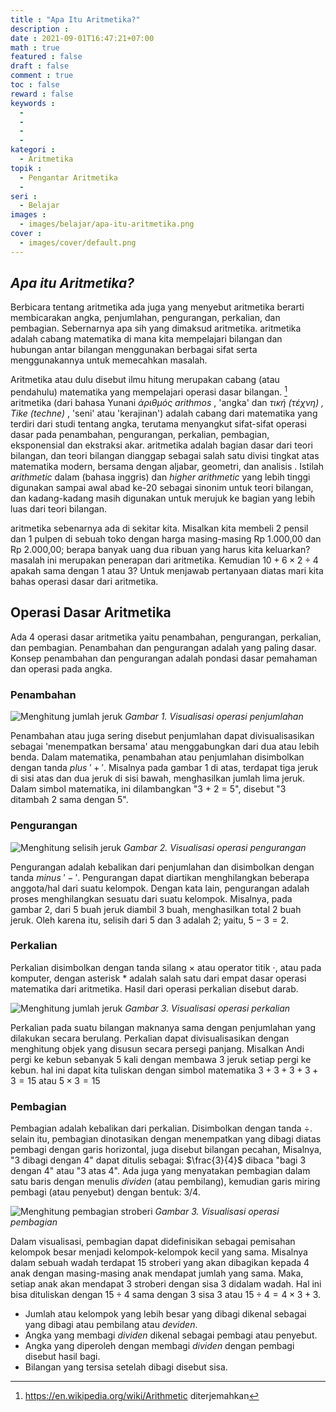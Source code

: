 ```yaml
---
title : "Apa Itu Aritmetika?"
description : 
date : 2021-09-01T16:47:21+07:00
math : true
featured : false
draft : false
comment : true
toc : false
reward : false
keywords : 
  - 
  - 
  - 
  - 
kategori : 
  - Aritmetika
topik :
  - Pengantar Aritmetika
  -
seri : 
  - Belajar
images : 
  - images/belajar/apa-itu-aritmetika.png
cover : 
  - images/cover/default.png
---
```

## *Apa itu Aritmetika?*
Berbicara tentang aritmetika ada juga yang menyebut aritmetika berarti membicarakan angka, penjumlahan, pengurangan, perkalian, dan pembagian. Sebernarnya apa sih yang dimaksud aritmetika. aritmetika adalah cabang matematika di mana kita mempelajari bilangan dan hubungan antar bilangan menggunakan berbagai sifat serta menggunakannya untuk memecahkan masalah.

Aritmetika atau dulu disebut ilmu hitung merupakan cabang (atau pendahulu) matematika yang mempelajari operasi dasar bilangan. [^1] aritmetika (dari bahasa Yunani *ἀριθμός arithmos* , 'angka' dan *τική (τέχνη) , Tike (techne)* , 'seni' atau 'kerajinan') adalah cabang dari matematika yang terdiri dari studi tentang angka, terutama menyangkut sifat-sifat operasi dasar pada penambahan, pengurangan, perkalian, pembagian, eksponensial dan ekstraksi akar. aritmetika adalah bagian dasar dari teori bilangan, dan teori bilangan dianggap sebagai salah satu divisi tingkat atas matematika modern, bersama dengan aljabar, geometri, dan analisis . Istilah *arithmetic* dalam (bahasa inggris) dan *higher arithmetic* yang lebih tinggi digunakan sampai awal abad ke-20 sebagai sinonim untuk teori bilangan, dan kadang-kadang masih digunakan untuk merujuk ke bagian yang lebih luas dari teori bilangan.

[^1]: https://en.wikipedia.org/wiki/Arithmetic diterjemahkan

aritmetika sebenarnya ada di sekitar kita. Misalkan kita membeli 2 pensil dan 1 pulpen di sebuah toko dengan harga masing-masing Rp 1.000,00 dan Rp 2.000,00; berapa banyak uang dua ribuan yang harus kita keluarkan? masalah ini merupakan penerapan dari aritmetika. Kemudian $10+6 \times 2 \div 4$ apakah sama dengan $1$ atau $3$? Untuk menjawab pertanyaan diatas mari kita bahas operasi dasar dari aritmetika.

## Operasi Dasar Aritmetika
Ada 4 operasi dasar aritmetika yaitu penambahan, pengurangan, perkalian, dan pembagian. Penambahan dan pengurangan adalah yang paling dasar. Konsep penambahan dan pengurangan adalah pondasi dasar pemahaman dan operasi pada angka.
### Penambahan
![Menghitung jumlah jeruk](/images/matsma/aritmetika/penjumlahan.png "Visualisasi operasi penjumlahan aritmetika")
*Gambar 1. Visualisasi operasi penjumlahan*

Penambahan atau juga sering disebut penjumlahan dapat divisualisasikan sebagai 'menempatkan bersama' atau menggabungkan dari dua atau lebih benda. Dalam matematika, penambahan atau penjumlahan disimbolkan dengan tanda *plus* $'+'$. Misalnya pada gambar 1 di atas, terdapat tiga jeruk di sisi atas dan dua jeruk di sisi bawah, menghasilkan jumlah lima jeruk. Dalam simbol matematika, ini dilambangkan "3 + 2 = 5", disebut "3 ditambah 2 sama dengan 5".

### Pengurangan
![Menghitung selisih jeruk](/images/matsma/aritmetika/pengurangan.png "Visualisasi operasi pengurangan aritmetika")
*Gambar 2. Visualisasi operasi pengurangan*

Pengurangan adalah kebalikan dari penjumlahan dan disimbolkan dengan tanda *minus* $'-'$. Pengurangan dapat diartikan menghilangkan beberapa anggota/hal dari suatu kelompok. Dengan kata lain, pengurangan adalah proses menghilangkan sesuatu dari suatu kelompok. Misalnya, pada gambar 2, dari 5 buah jeruk diambil 3 buah, menghasilkan total 2 buah jeruk. Oleh karena itu, selisih dari 5 dan 3 adalah 2; yaitu, $5 − 3 = 2$.
### Perkalian
Perkalian disimbolkan dengan tanda silang $\times$ atau operator titik $\cdot$, atau pada komputer, dengan asterisk $*$ adalah salah satu dari empat dasar operasi matematika dari aritmetika. Hasil dari operasi perkalian disebut darab.

![Menghitung jumlah jeruk](/images/matsma/aritmetika/perkalian.png "Visualisasi operasi perkalian aritmetika")
*Gambar 3. Visualisasi operasi perkalian*

Perkalian pada suatu bilangan maknanya sama dengan penjumlahan yang dilakukan secara berulang. Perkalian dapat divisualisasikan dengan menghitung objek yang disusun secara persegi panjang. Misalkan Andi pergi ke kebun sebanyak 5 kali dengan membawa 3 jeruk setiap pergi ke kebun. hal ini dapat kita tuliskan dengan simbol matematika $3+3+3+3+3=15$ atau $5 \times 3 = 15$
### Pembagian
Pembagian adalah kebalikan dari perkalian. Disimbolkan dengan tanda $\div$. selain itu, pembagian dinotasikan dengan menempatkan yang dibagi diatas pembagi dengan garis horizontal, juga disebut bilangan pecahan, Misalnya, "3 dibagi dengan 4" dapat ditulis sebagai: $\frac{3}{4}$ dibaca "bagi 3 dengan 4" atau "3 atas 4". Ada juga yang menyatakan pembagian dalam satu baris dengan menulis *dividen* (atau pembilang), kemudian garis miring pembagi (atau penyebut) dengan bentuk: $3/4$.

![Menghitung pembagian stroberi](/images/matsma/aritmetika/pembagian.png "Visualisasi operasi pembagian aritmetika")
*Gambar 3. Visualisasi operasi pembagian*

Dalam visualisasi, pembagian dapat didefinisikan sebagai pemisahan kelompok besar menjadi kelompok-kelompok kecil yang sama. Misalnya dalam sebuah wadah terdapat 15 stroberi yang akan dibagikan kepada 4 anak dengan masing-masing anak mendapat jumlah yang sama. Maka, setiap anak akan mendapat 3 stroberi dengan sisa 3 didalam wadah. Hal ini bisa dituliskan dengan $15 \div 4$ sama dengan $3$ sisa $3$ atau $15 \div 4 = 4\times3+3$.
- Jumlah atau kelompok yang lebih besar yang dibagi dikenal sebagai yang dibagi atau pembilang atau *deviden*.
- Angka yang membagi *dividen* dikenal sebagai pembagi atau penyebut.
- Angka yang diperoleh dengan membagi *dividen* dengan pembagi disebut hasil bagi.
- Bilangan yang tersisa setelah dibagi disebut sisa.

